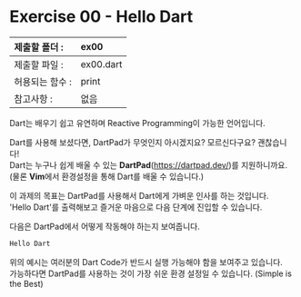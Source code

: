 # Exercise 00 - Hello Dart

| 제출할 폴더 :   | ex00      |
| :-------------- | :-------- |
| 제출할 파일 :   | ex00.dart |
| 허용되는 함수 : | print     |
| 참고사항 :      | 없음      |

Dart는 배우기 쉽고 유연하며 Reactive Programming이 가능한 언어입니다.

Dart를 사용해 보셨다면, DartPad가 무엇인지 아시겠지요? 모르신다구요? 괜찮습니다!  
Dart는 누구나 쉽게 배울 수 있는 **DartPad**(https://dartpad.dev/)를 지원하니까요.  
(물론 **Vim**에서 환경설정을 통해 Dart를 배울 수 있습니다.)

이 과제의 목표는 DartPad를 사용해서 Dart에게 가벼운 인사를 하는 것입니다.  
'Hello Dart'를 출력해보고 즐거운 마음으로 다음 단계에 진입할 수 있습니다.

다음은 DartPad에서 어떻게 작동해야 하는지 보여줍니다.

```dart
Hello Dart
```

위의 예시는 여러분의 Dart Code가 반드시 실행 가능해야 함을 보여주고 있습니다.  
가능하다면 DartPad를 사용하는 것이 가장 쉬운 환경 설정일 수 있습니다. (Simple is the Best)